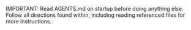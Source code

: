 IMPORTANT: Read AGENTS.md on startup before doing anything else.  Follow all directions found within, including reading referenced files for more instructions.

